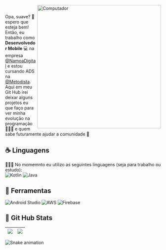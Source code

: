 <img src="https://raw.githubusercontent.com/MicaelliMedeiros/micaellimedeiros/master/image/computer-illustration.png" min-width="400px" max-width="400px" width="400px" align="right" alt="Computador">

<p align="left">
 
  
## <p align="left"> 
  Opa, suave? 🤙 espero que esteja bem! </br>
  Então, eu trabalho como <strong>Desenvolvedor Mobile</strong> 💻 na empresa [@NamoaDigital](https://github.com/Namoa-Digital) e estou cursando ADS na [@Metodista]().</br>
  Aqui em meu </strong>Git Hub</strong> irei deixar alguns projetos eu que faço para ver minha evolução na programação 🧑🏾‍🎓 e quem sabe futuramente ajudar a comunidade 👥<br>
</p>

 ## ☕ Linguagens 
  👨🏾‍💻 No momemnto eu utilizo as seguintes linguagens (seja para trabalho ou estudo):</br>
  ![Kotlin](https://img.shields.io/badge/kotlin-%237F52FF.svg?style=for-the-badge&logo=kotlin&logoColor=white)
  ![Java](https://img.shields.io/badge/java-%23ED8B00.svg?style=for-the-badge&logo=java&logoColor=white)
 

 ## 🧰 Ferramentas 
![Android Studio](https://img.shields.io/badge/Android%20Studio-3DDC84.svg?style=for-the-badge&logo=android-studio&logoColor=white)
![AWS](https://img.shields.io/badge/AWS-%23FF9900.svg?style=for-the-badge&logo=amazon-aws&logoColor=white)
![Firebase](https://img.shields.io/badge/Firebase-039BE5?style=for-the-badge&logo=Firebase&logoColor=white)
  
 ## 🎯 Git Hub Stats 
  | ![](http://github-profile-summary-cards.vercel.app/api/cards/profile-details?username=choicedev&theme=github_dark) | ![](http://github-profile-summary-cards.vercel.app/api/cards/stats?username=choicedev&theme=github_dark) |
| :-: | :-: |
</p>  


![Snake animation](https://github.com/choicedev/choicedev/blob/output/github-contribution-grid-snake.svg)

